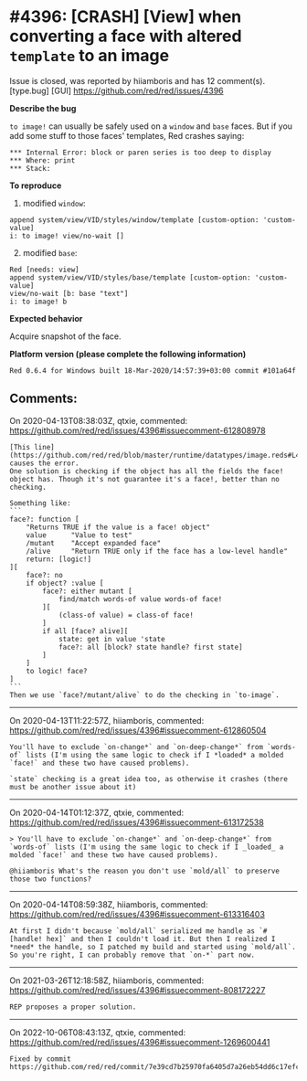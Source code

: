 
#4396: [CRASH] [View] when converting a face with altered `template` to an image
================================================================================
Issue is closed, was reported by hiiamboris and has 12 comment(s).
[type.bug] [GUI]
<https://github.com/red/red/issues/4396>

**Describe the bug**

`to image!` can usually be safely used on a `window` and `base` faces.
But if you add some stuff to those faces' templates, Red crashes saying:
```
*** Internal Error: block or paren series is too deep to display
*** Where: print
*** Stack: 
```

**To reproduce**

1. modified `window`:
```
append system/view/VID/styles/window/template [custom-option: 'custom-value]
i: to image! view/no-wait []
```

2. modified `base`:
```
Red [needs: view]
append system/view/VID/styles/base/template [custom-option: 'custom-value]
view/no-wait [b: base "text"]
i: to image! b
```

**Expected behavior**

Acquire snapshot of the face.

**Platform version (please complete the following information)**
```
Red 0.6.4 for Windows built 18-Mar-2020/14:57:39+03:00 commit #101a64f
```



Comments:
--------------------------------------------------------------------------------

On 2020-04-13T08:38:03Z, qtxie, commented:
<https://github.com/red/red/issues/4396#issuecomment-612808978>

    [This line](https://github.com/red/red/blob/master/runtime/datatypes/image.reds#L466) causes the error. 
    One solution is checking if the object has all the fields the face! object has. Though it's not guarantee it's a face!, better than no checking.
    
    Something like:
    ```
    face?: function [
        "Returns TRUE if the value is a face! object"
        value      "Value to test"
        /mutant    "Accept expanded face"
        /alive     "Return TRUE only if the face has a low-level handle"
        return:	[logic!]
    ][
        face?: no
        if object? :value [
            face?: either mutant [
                find/match words-of value words-of face!
            ][
                (class-of value) = class-of face!
            ]
            if all [face? alive][
                state: get in value 'state
                face?: all [block? state handle? first state]
            ]
        ]
        to logic! face?
    ]
    ```
    Then we use `face?/mutant/alive` to do the checking in `to-image`.

--------------------------------------------------------------------------------

On 2020-04-13T11:22:57Z, hiiamboris, commented:
<https://github.com/red/red/issues/4396#issuecomment-612860504>

    You'll have to exclude `on-change*` and `on-deep-change*` from `words-of` lists (I'm using the same logic to check if I *loaded* a molded `face!` and these two have caused problems).
    
    `state` checking is a great idea too, as otherwise it crashes (there must be another issue about it)

--------------------------------------------------------------------------------

On 2020-04-14T01:12:37Z, qtxie, commented:
<https://github.com/red/red/issues/4396#issuecomment-613172538>

    > You'll have to exclude `on-change*` and `on-deep-change*` from `words-of` lists (I'm using the same logic to check if I _loaded_ a molded `face!` and these two have caused problems).
    
    @hiiamboris What's the reason you don't use `mold/all` to preserve those two functions?

--------------------------------------------------------------------------------

On 2020-04-14T08:59:38Z, hiiamboris, commented:
<https://github.com/red/red/issues/4396#issuecomment-613316403>

    At first I didn't because `mold/all` serialized me handle as `#[handle! hex]` and then I couldn't load it. But then I realized I *need* the handle, so I patched my build and started using `mold/all`. So you're right, I can probably remove that `on-*` part now.

--------------------------------------------------------------------------------

On 2021-03-26T12:18:58Z, hiiamboris, commented:
<https://github.com/red/red/issues/4396#issuecomment-808172227>

    REP proposes a proper solution.

--------------------------------------------------------------------------------

On 2022-10-06T08:43:13Z, qtxie, commented:
<https://github.com/red/red/issues/4396#issuecomment-1269600441>

    Fixed by commit https://github.com/red/red/commit/7e39cd7b25970fa6405d7a26eb54dd6c17efc252.

